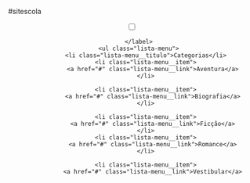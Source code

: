 #sitescola
<!DOCTYPE html>
<html lang="pt-br">
<head>
    <meta charset="UTF-8">
    <meta http-equiv="X-UA-Compatible" content="IE=edge">
    <meta name="viewport" content="width=device-width, initial-scale=1.0">
    <title>Document</title>
    <link rel="stylesheet" href="reset.css">
    <link rel="preconnect" href="https://fonts.googleapis.com">
<link rel="preconnect" href="https://fonts.gstatic.com" crossorigin>
<link href="https://fonts.googleapis.com/css2?family=Poppins:wght@300;400;500;700&display=swap" rel="stylesheet">
    <link rel="stylesheet" href="style.css">
</head>
<body>
    <header class="cabecalho">
        <div class="container">
        <input type="checkbox" id="menu" class="container__botao">
            <label for="menu">
            <span class="cabecalho__menu-hamburguer container__imagem"></span>
            
        </label>
        <ul class="lista-menu">
            <li class="lista-menu__titulo">Categorias</li>
            <li class="lista-menu__item">
                <a href="#" class="lista-menu__link">Aventura</a>
            </li>
        
            <li class="lista-menu__item">
                <a href="#" class="lista-menu__link">Biografia</a>
            </li>
            
            <li class="lista-menu__item">
                <a href="#" class="lista-menu__link">Ficção</a>
            </li>
            <li class="lista-menu__item">
                <a href="#" class="lista-menu__link">Romance</a>
            </li>
                
            <li class="lista-menu__item">
                <a href="#" class="lista-menu__link">Vestibular</a>